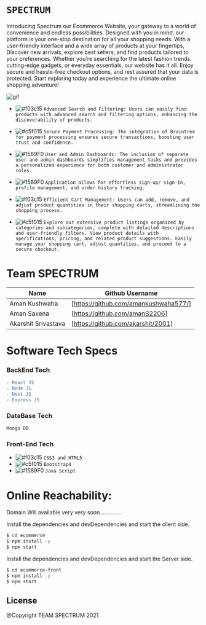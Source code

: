 
# ``` SPECTRUM ```

Introducing Spectrum our Ecommerce Website, your gateway to a world of convenience and endless possibilities. Designed with you in mind, our platform is your one-stop destination for all your shopping needs. With a user-friendly interface and a wide array of products at your fingertips, Discover new arrivals, explore best sellers, and find products tailored to your preferences. Whether you're searching for the latest fashion trends, cutting-edge gadgets, or everyday essentials, our website has it all. Enjoy secure and hassle-free checkout options, and rest assured that your data is protected. Start exploring today and experience the ultimate online shopping adventure!

![gif](https://user-images.githubusercontent.com/53748350/116215331-3654e180-a765-11eb-8e6f-6d897e319a55.gif)



   - ![#f03c15](https://via.placeholder.com/15/f03c15/000000?text=+) `Advanced Search and Filtering: Users can easily find products with advanced search and filtering options, enhancing the discoverability of products.`

  -  ![#c5f015](https://via.placeholder.com/15/c5f015/000000?text=+) `Secure Payment Processing: The integration of Braintree for payment processing ensures secure transactions, boosting user trust and confidence.`
  - ![#1589F0](https://via.placeholder.com/15/1589F0/000000?text=+) `User and Admin Dashboards: The inclusion of separate user and admin dashboards simplifies management tasks and provides a personalized experience for both customer and administrator roles.`
  - ![#1589F0](https://via.placeholder.com/15/1589F0/000000?text=+) `Application allows for effortless sign-up/ sign-In, profile management, and order history tracking.`
  - ![#f03c15](https://via.placeholder.com/15/f03c15/000000?text=+) `Efficient Cart Management: Users can add, remove, and adjust product quantities in their shopping carts, streamlining the shopping process.`

 -  ![#c5f015](https://via.placeholder.com/15/c5f015/000000?text=+) `Explore our extensive product listings organized by categories and subcategories, complete with detailed descriptions and user-friendly filters. View product details with specifications, pricing, and related product suggestions. Easily manage your shopping cart, adjust quantities, and proceed to a secure checkout.`




 
# Team SPECTRUM
| Name | Github Username | 
| ------ | ------ |
| Aman Kushwaha | [https://github.com/amankushwaha577/]  |
| Aman Saxena | [https://github.com/amanS2206] |
| Akarshit Srivastava | [https://github.com/akarshit/2001] |

 

# Software Tech Specs
### BackEnd Tech
```diff
- React JS
- Node JS
- Next JS
- Express JS
````
### DataBase Tech
```diff
Mongo DB
```

 
### Front-End Tech
- ![#f03c15](https://via.placeholder.com/15/f03c15/000000?text=+) `CSS3 and HTML5`
- ![#c5f015](https://via.placeholder.com/15/c5f015/000000?text=+) `Bootstrap4`
- ![#1589F0](https://via.placeholder.com/15/1589F0/000000?text=+) `Java Script`

# Online Reachability:
Domain Will available very very soon..............

Install the dependencies and devDependencies and start the client side.
```sh
$ cd ecommerce
$ npm install -y
$ npm start
```

Install the dependencies and devDependencies and start the Server side.
```sh
$ cd ecommerce-front
$ npm install -y
$ npm start
```

License
----
@Copyright TEAM SPECTRUM  2021

 
